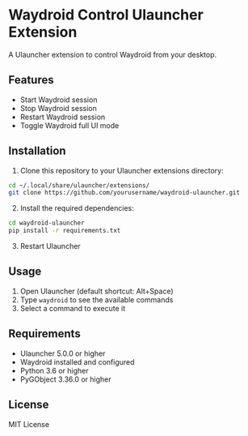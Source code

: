 # Waydroid Control Ulauncher Extension

A Ulauncher extension to control Waydroid from your desktop.

## Features

- Start Waydroid session
- Stop Waydroid session
- Restart Waydroid session
- Toggle Waydroid full UI mode

## Installation

1. Clone this repository to your Ulauncher extensions directory:

```bash
cd ~/.local/share/ulauncher/extensions/
git clone https://github.com/yourusername/waydroid-ulauncher.git
```

2. Install the required dependencies:

```bash
cd waydroid-ulauncher
pip install -r requirements.txt
```

3. Restart Ulauncher

## Usage

1. Open Ulauncher (default shortcut: Alt+Space)
2. Type `waydroid` to see the available commands
3. Select a command to execute it

## Requirements

- Ulauncher 5.0.0 or higher
- Waydroid installed and configured
- Python 3.6 or higher
- PyGObject 3.36.0 or higher

## License

MIT License
